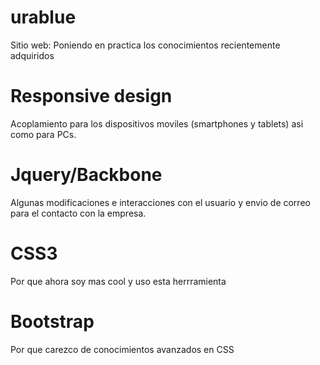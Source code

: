 urablue
=======

Sitio web: Poniendo en practica los conocimientos recientemente adquiridos



Responsive design
=================
  Acoplamiento para los dispositivos moviles (smartphones y tablets) asi como para PCs.
   

Jquery/Backbone
===============
  Algunas modificaciones e interacciones con el usuario y envio de correo para el contacto con la empresa.
  

CSS3
====
  Por que ahora soy mas cool y uso esta herrramienta
  

Bootstrap
=========
  Por que carezco de conocimientos avanzados en CSS
   

